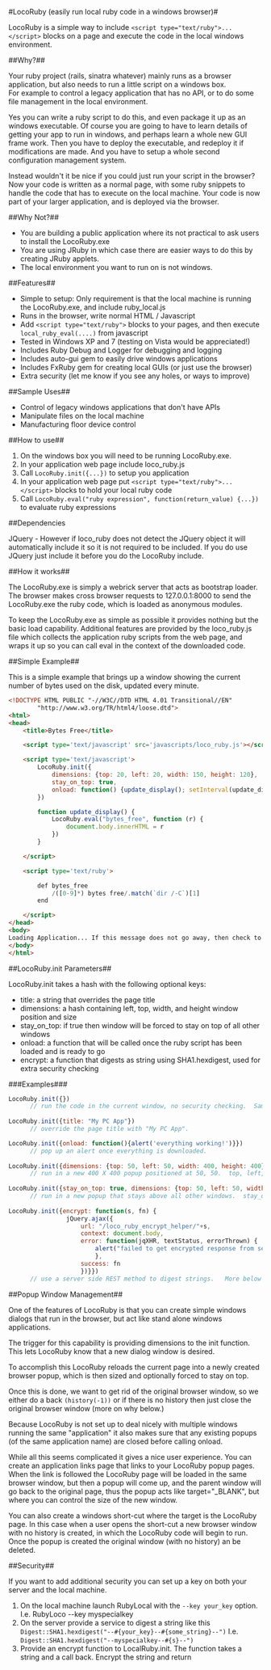 #LocoRuby (easily run local ruby code in a windows browser)#

LocoRuby is a simple way to include `<script type="text/ruby">...</script>` blocks on a 
page and execute the code in the local windows environment.

##Why?##

Your ruby project (rails, sinatra whatever) mainly runs as a browser application, but also needs to run a little 
script on a windows box.  
For example to control a legacy application that has no API, or to do some file management in the local environment.

Yes you can write a ruby script to do this, and even package it up as an windows executable.  Of course you are 
going to have to learn details of getting your app to run in windows, and perhaps learn a whole new GUI frame work.
Then you have to deploy the executable, and redeploy it if modifications are made.  And you have to 
setup a whole second configuration management system.

Instead wouldn't it be nice if you could just run your script in the browser?  Now your code is written as a 
normal page, with some ruby snippets to handle the code that has to execute on the local machine.  Your code is
now part of your larger application, and is deployed via the browser.

##Why Not?##

* You are building a public application where its not practical to ask users to install the LocoRuby.exe
* You are using JRuby in which case there are easier ways to do this by creating JRuby applets.
* The local environment you want to run on is not windows.

##Features##

* Simple to setup:  Only requirement is that the local machine is running the LocoRuby.exe, and include ruby_local.js
* Runs in the browser, write normal HTML / Javascript
* Add `<script type="text/ruby">` blocks to your pages, and then execute `local_ruby_eval(....)` from javascript
* Tested in Windows XP and 7 (testing on Vista would be appreciated!)
* Includes Ruby Debug and Logger for debugging and logging 
* Includes auto-gui gem to easily drive windows applications
* Includes FxRuby gem for creating local GUIs (or just use the browser)
* Extra security (let me know if you see any holes, or ways to improve)


##Sample Uses##

* Control of legacy windows applications that don't have APIs
* Manipulate files on the local machine
* Manufacturing floor device control

##How to use##

1. On the windows box you will need to be running LocoRuby.exe.  
2. In your application web page include loco_ruby.js
3. Call `LocoRuby.init({...})` to setup you application
4. In your application web page put `<script type="text/ruby">...</script>` blocks to hold your local ruby code
5. Call `LocoRuby.eval("ruby expression", function(return_value) {...})` to evaluate ruby expressions

##Dependencies

JQuery - However if loco_ruby does not detect the JQuery object it will automatically include it so it is not required
to be included.  If you do use JQuery just include it before you do the LocoRuby include.

##How it works##

The LocoRuby.exe is simply a webrick server that acts as bootstrap loader.  The browser makes cross browser requests to 
127.0.0.1:8000 to send the LocoRuby.exe the ruby code, which is loaded as anonymous modules.

To keep the LocoRuby.exe as simple as possible it provides nothing but the basic load capability.  Additional features 
are provided by the loco_ruby.js file which collects the application ruby scripts from the web page, and wraps it up so 
you can call eval in the context of the downloaded code.

##Simple Example##

This is a simple example that brings up a window showing the current number of bytes used on the disk, updated
every minute.

```html
<!DOCTYPE HTML PUBLIC "-//W3C//DTD HTML 4.01 Transitional//EN"
        "http://www.w3.org/TR/html4/loose.dtd">
<html>
<head>
    <title>Bytes Free</title>

    <script type='text/javascript' src='javascripts/loco_ruby.js'></script>

    <script type='text/javascript'>
        LocoRuby.init({
            dimensions: {top: 20, left: 20, width: 150, height: 120},
            stay_on_top: true,
            onload: function() {update_display(); setInterval(update_display, 60*1000)}
        })

        function update_display() {
            LocoRuby.eval("bytes_free", function (r) {
                document.body.innerHTML = r
            })
        }

    </script>

    <script type='text/ruby'>

        def bytes_free
            /([0-9]*) bytes free/.match(`dir /-C`)[1]
        end

    </script>
</head>
<body>
Loading Application... If this message does not go away, then check to see that your browser is not blocking popups.
</body>
</html>
```
##LocoRuby.init Parameters##

LocoRuby.init takes a hash with the following optional keys:

* title: a string that overrides the page title
* dimensions:  a hash containing left, top, width, and height window position and size
* stay_on_top:  if true then window will be forced to stay on top of all other windows
* onload: a function that will be called once the ruby script has been loaded and is ready to go
* encrypt: a function that digests as string using SHA1.hexdigest, used for extra security checking

###Examples###

```javascript
LocoRuby.init({}) 
      // run the code in the current window, no security checking.  Same as LocoRuby.init()  
      
LocoRuby.init({title: "My PC App"})
      // override the page title with "My PC App".

LocoRuby.init({onload: function(){alert('everything working!')}}) 
      // pop up an alert once everything is downloaded.
      
LocoRuby.init({dimensions: {top: 50, left: 50, width: 400, height: 400}})
      // run in a new 400 X 400 popup positioned at 50, 50.  top, left, width, and height must all be supplied.
      
LocoRuby.init({stay_on_top: true, dimensions: {top: 50, left: 50, width: 400, height: 400}})
      // run in a new popup that stays above all other windows.  stay_on_top is ignored unless dimensions are provided.
      
LocoRuby.init({encrypt: function(s, fn) {
                jQuery.ajax({
                    url: "/loco_ruby_encrypt_helper/"+s,
                    context: document.body,
                    error: function(jqXHR, textStatus, errorThrown) {
                        alert("failed to get encrypted response from server")
                        },
                    success: fn
                    })}})
      // use a server side REST method to digest strings.   More below on this...

```

##Popup Window Management##

One of the features of LocoRuby is that you can create simple windows dialogs that run in the browser, but act like 
stand alone windows applications.

The trigger for this capability is providing dimensions to the init function.  This lets LocoRuby know that a new
dialog window is desired.

To accomplish this LocoRuby reloads the current page into a newly created browser popup, 
which is then sized and optionally forced to stay on top.

Once this is done, we want to get rid of the original browser window, so we either do a back `(history(-1))` or if there
is no history then just close the original browser window (more on why below.)

Because LocoRuby is not set up to deal nicely with multiple windows running the same "application" it also makes sure
that any existing popups (of the same application name) are closed before calling onload.

While all this seems complicated it gives a nice user experience.  You can create an application links page
that links to your LocoRuby popup pages.  When the link is followed the LocoRuby page will be loaded in the same browser 
window, but then a popup will come up, and the parent window will go back to the original page, thus the popup acts
like target="_BLANK", but where you can control the size of the new window.

You can also create a windows short-cut where the target is the LocoRuby page.  In this case when a user opens the 
short-cut a new browser window with no history is created, in which the LocoRuby code will begin to run.  
Once the popup is created the original window (with no history) an be deleted. 

##Security##

If you want to add additional security you can set up a key on both your server and the local machine.

1. On the local machine launch RubyLocal with the `--key your_key` option.  I.e. RubyLoco --key myspecialkey
2. On the server provide a service to digest a string
like this `Digest::SHA1.hexdigest("--#{your_key}--#{some_string}--")` 
I.e. `Digest::SHA1.hexdigest("--myspecialkey--#{s}--")`
3. Provide an encrypt function to LocalRuby.init.  The function takes a string and a call back.  Encrypt the string
and return 

